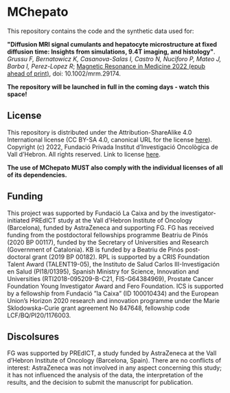 # MChepato
This repository contains the code and the synthetic data used for:

**"Diffusion MRI signal cumulants and hepatocyte microstructure at fixed diffusion time: Insights from simulations, 9.4T imaging, and histology"**. *Grussu F, Bernatowicz K, Casanova-Salas I, Castro N, Nuciforo P, Mateo J, Barba I, Perez-Lopez R*; [Magnetic Resonance in Medicine 2022 (epub ahead of print)](https://doi.org/10.1002/mrm.29174), doi: 10.1002/mrm.29174.

**The repository will be launched in full in the coming days - watch this space!** 

## License
This repository is distributed under the Attribution-ShareAlike 4.0 International license (CC BY-SA 4.0, canonical URL for the license [here](https://creativecommons.org/licenses/by-sa/4.0/)). Copyright (c) 2022, Fundació Privada Institut d’Investigació Oncològica de Vall d’Hebron. All rights reserved. Link to license [here](https://github.com/fragrussu/MChepato/blob/main/LICENSE.txt). 

**The use of MChepato MUST also comply with the individual licenses of all of its dependencies.**

## Funding
This project was supported by Fundació La Caixa and by the investigator-initiated PREdICT study at the Vall d'Hebron Institute of Oncology (Barcelona), funded by AstraZeneca and supporting FG. FG has received funding from the postdoctoral fellowships programme Beatriu de Pinós (2020 BP 00117), funded by the Secretary of Universities and Research (Government of Catalonia). KB is funded by a Beatriu de Pinós post-doctoral grant (2019 BP 00182). RPL is supported by a CRIS Foundation Talent Award (TALENT19-05), the Instituto de Salud Carlos III-Investigación en Salud (PI18/01395), Spanish Ministry for Science, Innovation and Universities (RTI2018-095209-B-C21, FIS-G64384969), Prostate Cancer Foundation Young Investigator Award and Fero Foundation. ICS is supported by a fellowship from Fundació ”la Caixa” (ID 100010434) and the European Union’s Horizon 2020 research and innovation programme under the Marie Sklodowska-Curie grant agreement No 847648, fellowship code LCF/BQ/PI20/1176003.


## Discolsures
FG was supported by PREdICT, a study funded by AstraZeneca at the Vall d’Hebron Institute of Oncology (Barcelona, Spain). There are no conflicts of interest: AstraZeneca was not involved in any aspect concerning this study; it has not influenced the analysis of the data, the interpretation of the results, and the decision to submit the manuscript for publication.
